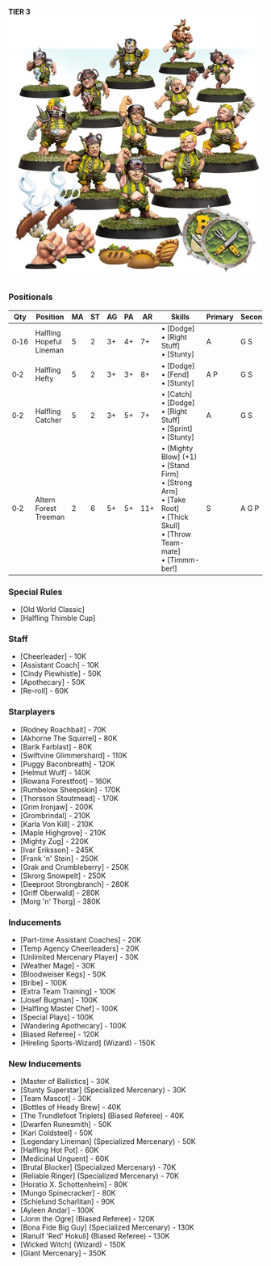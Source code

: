 ﻿**TIER 3**
![](../media/teams/GreenfieldGrasshuggersTeam01.jpg)

### Positionals

| Qty  | Position                 | MA | ST | AG | PA  | AR  | Skills                                                                                                                                   | Primary | Secondary | Cost |
| ---- | ------------------------ | - | - | -- | -- | --- | ---------------------------------------------------------------------------------------------------------------------------------------- | ------- | --------- | ---- |
| 0‑16 | Halfling Hopeful Lineman | 5 | 2 | 3+ | 4+ | 7+  | • [Dodge]<br /> • [Right Stuff] <br /> • [Stunty]                                                                                              | A       | G S       | 30K  |
| 0‑2  | Halfling Hefty           | 5 | 2 | 3+ | 3+ | 8+  | • [Dodge]<br /> • [Fend] <br /> • [Stunty]                                                                                                     | A P     | G S       | 50K  |
| 0‑2  | Halfling Catcher         | 5 | 2 | 3+ | 5+ | 7+  | • [Catch]<br /> • [Dodge] <br /> • [Right Stuff] <br /> • [Sprint] <br /> • [Stunty]                                                               | A       | G S       | 55K  |
| 0‑2  | Altern Forest Treeman    | 2 | 6 | 5+ | 5+ | 11+ | • [Mighty Blow] (+1)<br /> • [Stand Firm] <br /> • [Strong Arm] <br /> • [Take Root] <br /> • [Thick Skull] <br /> • [Throw Team-mate] <br /> • [Timmm-ber!] | S       | A G P     | 120K |

### Special Rules

* [Old World Classic]
* [Halfling Thimble Cup]

### Staff

* [Cheerleader] - 10K
* [Assistant Coach] - 10K
* [Cindy Piewhistle] - 50K
* [Apothecary]  - 50K
* [Re-roll] - 60K

### Starplayers

* [Rodney Roachbait] - 70K
* [Akhorne The Squirrel] - 80K
* [Barik Farblast] - 80K
* [Swiftvine Glimmershard] - 110K
* [Puggy Baconbreath] - 120K
* [Helmut Wulf] - 140K
* [Rowana Forestfoot] - 160K
* [Rumbelow Sheepskin] - 170K
* [Thorsson Stoutmead] - 170K
* [Grim Ironjaw] - 200K
* [Grombrindal] - 210K
* [Karla Von Kill] - 210K
* [Maple Highgrove] - 210K
* [Mighty Zug] - 220K
* [Ivar Eriksson] - 245K
* [Frank 'n' Stein] - 250K
* [Grak and Crumbleberry] - 250K
* [Skrorg Snowpelt] - 250K
* [Deeproot Strongbranch] - 280K
* [Griff Oberwald] - 280K
* [Morg 'n' Thorg] - 380K

### Inducements

* [Part-time Assistant Coaches] - 20K
* [Temp Agency Cheerleaders] - 20K
* [Unlimited Mercenary Player] - 30K
* [Weather Mage] - 30K
* [Bloodweiser Kegs] - 50K
* [Bribe] - 100K
* [Extra Team Training] - 100K
* [Josef Bugman] - 100K
* [Halfling Master Chef] - 100K
* [Special Plays] - 100K
* [Wandering Apothecary] - 100K
* [Biased Referee] - 120K
* [Hireling Sports-Wizard] (Wizard) - 150K

### New Inducements

* [Master of Ballistics] - 30K
* [Stunty Superstar] (Specialized Mercenary) - 30K
* [Team Mascot] - 30K
* [Bottles of Heady Brew] - 40K
* [The Trundlefoot Triplets] (Biased Referee) - 40K
* [Dwarfen Runesmith] - 50K
* [Kari Coldsteel] - 50K
* [Legendary Lineman] (Specialized Mercenary) - 50K
* [Halfling Hot Pot] - 60K
* [Medicinal Unguent] - 60K
* [Brutal Blocker] (Specialized Mercenary) - 70K
* [Reliable Ringer] (Specialized Mercenary) - 70K
* [Horatio X. Schottenheim] - 80K
* [Mungo Spinecracker] - 80K
* [Schielund Scharlitan] - 90K
* [Ayleen Andar] - 100K
* [Jorm the Ogre] (Biased Referee) - 120K
* [Bona Fide Big Guy] (Specialized Mercenary) - 130K
* [Ranulf 'Red' Hokuli] (Biased Referee) - 130K
* [Wicked Witch] (Wizard) - 150K
* [Giant Mercenary] - 350K
